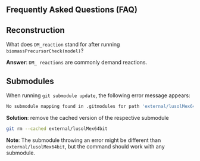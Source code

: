 Frequently Asked Questions (FAQ)
--------------------------------

## Reconstruction

What does `DM_reaction` stand for after running `biomassPrecursorCheck(model)`?

**Answer**: `DM_ reactions` are commonly demand reactions.

## Submodules

When running `git submodule update`, the following error message appears:

```bash
No submodule mapping found in .gitmodules for path 'external/lusolMex64bit'
```

**Solution**: remove the cached version of the respective submodule
```bash
git rm --cached external/lusolMex64bit
```

**Note**: The submodule throwing an error might be different than `external/lusolMex64bit`, but the command should work with any submodule.
